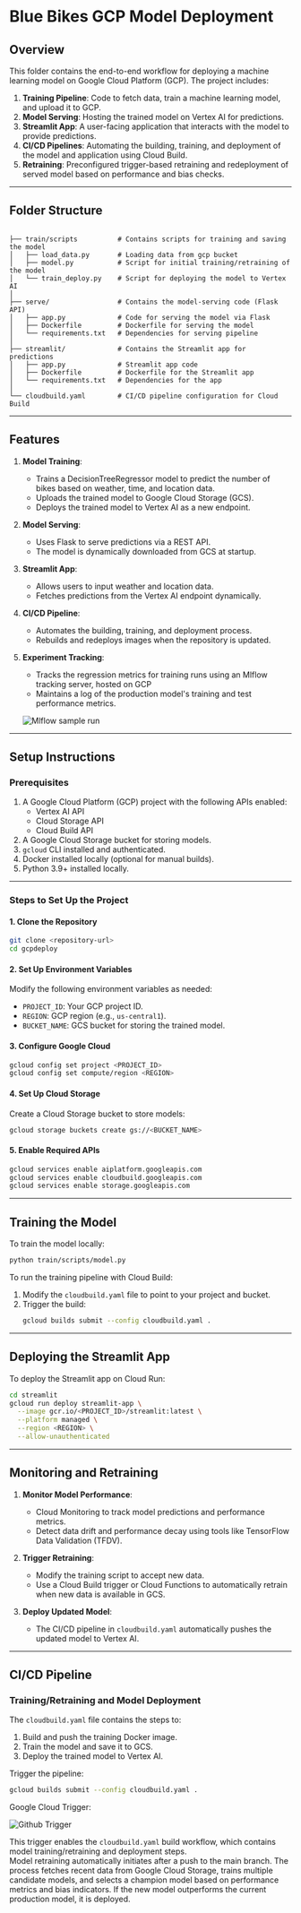 # **Blue Bikes GCP Model Deployment**

## **Overview**
This folder contains the end-to-end workflow for deploying a machine learning model on Google Cloud Platform (GCP). The project includes:

1. **Training Pipeline**: Code to fetch data, train a machine learning model, and upload it to GCP.
2. **Model Serving**: Hosting the trained model on Vertex AI for predictions.
3. **Streamlit App**: A user-facing application that interacts with the model to provide predictions.
4. **CI/CD Pipelines**: Automating the building, training, and deployment of the model and application using Cloud Build.
5. **Retraining**: Preconfigured trigger-based retraining and redeployment of served model based on performance and bias checks.

---

## **Folder Structure**
```plaintext

├── train/scripts          # Contains scripts for training and saving the model
│   ├── load_data.py       # Loading data from gcp bucket
│   ├── model.py           # Script for initial training/retraining of the model 
│   └── train_deploy.py    # Script for deploying the model to Vertex AI
│
├── serve/                 # Contains the model-serving code (Flask API)
│   ├── app.py             # Code for serving the model via Flask
│   ├── Dockerfile         # Dockerfile for serving the model
│   └── requirements.txt   # Dependencies for serving pipeline
│
├── streamlit/             # Contains the Streamlit app for predictions
│   ├── app.py             # Streamlit app code
│   ├── Dockerfile         # Dockerfile for the Streamlit app
│   └── requirements.txt   # Dependencies for the app
│
└── cloudbuild.yaml        # CI/CD pipeline configuration for Cloud Build

```
---

## **Features**
1. **Model Training**:
   - Trains a DecisionTreeRegressor model to predict the number of bikes based on weather, time, and location data.
   - Uploads the trained model to Google Cloud Storage (GCS).
   - Deploys the trained model to Vertex AI as a new endpoint.

2. **Model Serving**:
   - Uses Flask to serve predictions via a REST API.
   - The model is dynamically downloaded from GCS at startup.

3. **Streamlit App**:
   - Allows users to input weather and location data.
   - Fetches predictions from the Vertex AI endpoint dynamically.

4. **CI/CD Pipeline**:
   - Automates the building, training, and deployment process.
   - Rebuilds and redeploys images when the repository is updated.

5. **Experiment Tracking**:
   - Tracks the regression metrics for training runs using an Mlflow tracking server, hosted on GCP
   - Maintains a log of the production model's training and test performance metrics.

   ![Mlflow sample run](https://github.com/MLOps-BlueBikes/PedalPulse/blob/main/gcpdeploy/imgs/mlflow_runs.png)
---

## **Setup Instructions**

### **Prerequisites**
1. A Google Cloud Platform (GCP) project with the following APIs enabled:
   - Vertex AI API
   - Cloud Storage API
   - Cloud Build API
2. A Google Cloud Storage bucket for storing models.
3. `gcloud` CLI installed and authenticated.
4. Docker installed locally (optional for manual builds).
5. Python 3.9+ installed locally.

---

### **Steps to Set Up the Project**

#### **1. Clone the Repository**
```bash
git clone <repository-url>
cd gcpdeploy
```

#### **2. Set Up Environment Variables**
Modify the following environment variables as needed:
- `PROJECT_ID`: Your GCP project ID.
- `REGION`: GCP region (e.g., `us-central1`).
- `BUCKET_NAME`: GCS bucket for storing the trained model.

#### **3. Configure Google Cloud**
```bash
gcloud config set project <PROJECT_ID>
gcloud config set compute/region <REGION>
```

#### **4. Set Up Cloud Storage**
Create a Cloud Storage bucket to store models:
```bash
gcloud storage buckets create gs://<BUCKET_NAME>
```

#### **5. Enable Required APIs**
```bash
gcloud services enable aiplatform.googleapis.com
gcloud services enable cloudbuild.googleapis.com
gcloud services enable storage.googleapis.com
```

---

## **Training the Model**
To train the model locally:
```bash
python train/scripts/model.py
```

To run the training pipeline with Cloud Build:
1. Modify the `cloudbuild.yaml` file to point to your project and bucket.
2. Trigger the build:
   ```bash
   gcloud builds submit --config cloudbuild.yaml .
   ```

---

## **Deploying the Streamlit App**
To deploy the Streamlit app on Cloud Run:
```bash
cd streamlit
gcloud run deploy streamlit-app \
  --image gcr.io/<PROJECT_ID>/streamlit:latest \
  --platform managed \
  --region <REGION> \
  --allow-unauthenticated
```

---

## **Monitoring and Retraining**
1. **Monitor Model Performance**:
   - Cloud Monitoring to track model predictions and performance metrics.
   - Detect data drift and performance decay using tools like TensorFlow Data Validation (TFDV).

2. **Trigger Retraining**:
   - Modify the training script to accept new data.
   - Use a Cloud Build trigger or Cloud Functions to automatically retrain when new data is available in GCS.

3. **Deploy Updated Model**:
   - The CI/CD pipeline in `cloudbuild.yaml` automatically pushes the updated model to Vertex AI.

---

## **CI/CD Pipeline**
### **Training/Retraining and Model Deployment**
The `cloudbuild.yaml` file contains the steps to:
1. Build and push the training Docker image.
2. Train the model and save it to GCS.
3. Deploy the trained model to Vertex AI.

Trigger the pipeline:
```bash
gcloud builds submit --config cloudbuild.yaml .
```
Google Cloud Trigger:

![Github Trigger](https://github.com/MLOps-BlueBikes/PedalPulse/blob/main/gcpdeploy/imgs/gcp_trigger_retraining.png)

This trigger enables the `cloudbuild.yaml` build workflow, which contains model training/retraining and deployment steps.    
Model retraining automatically initiates after a push to the main branch. The process fetches recent data from Google Cloud Storage, trains multiple candidate models, and selects a champion model based on performance metrics and bias indicators. If the new model outperforms the current production model, it is deployed.


